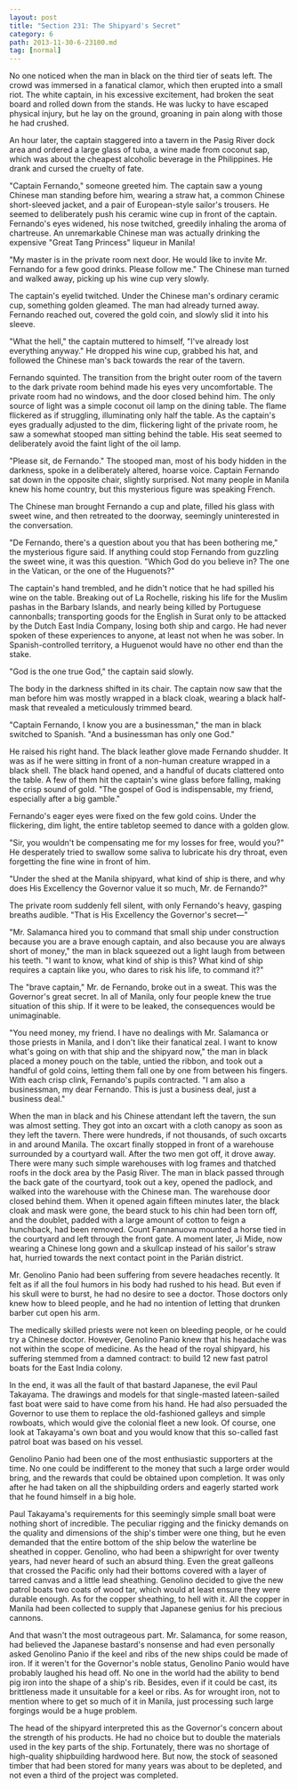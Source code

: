 ```yaml
---
layout: post
title: "Section 231: The Shipyard's Secret"
category: 6
path: 2013-11-30-6-23100.md
tag: [normal]
---
```


No one noticed when the man in black on the third tier of seats left. The crowd was immersed in a fanatical clamor, which then erupted into a small riot. The white captain, in his excessive excitement, had broken the seat board and rolled down from the stands. He was lucky to have escaped physical injury, but he lay on the ground, groaning in pain along with those he had crushed.

An hour later, the captain staggered into a tavern in the Pasig River dock area and ordered a large glass of tuba, a wine made from coconut sap, which was about the cheapest alcoholic beverage in the Philippines. He drank and cursed the cruelty of fate.

"Captain Fernando," someone greeted him. The captain saw a young Chinese man standing before him, wearing a straw hat, a common Chinese short-sleeved jacket, and a pair of European-style sailor's trousers. He seemed to deliberately push his ceramic wine cup in front of the captain. Fernando's eyes widened, his nose twitched, greedily inhaling the aroma of chartreuse. An unremarkable Chinese man was actually drinking the expensive "Great Tang Princess" liqueur in Manila!

"My master is in the private room next door. He would like to invite Mr. Fernando for a few good drinks. Please follow me." The Chinese man turned and walked away, picking up his wine cup very slowly.

The captain's eyelid twitched. Under the Chinese man's ordinary ceramic cup, something golden gleamed. The man had already turned away. Fernando reached out, covered the gold coin, and slowly slid it into his sleeve.

"What the hell," the captain muttered to himself, "I've already lost everything anyway." He dropped his wine cup, grabbed his hat, and followed the Chinese man's back towards the rear of the tavern.

Fernando squinted. The transition from the bright outer room of the tavern to the dark private room behind made his eyes very uncomfortable. The private room had no windows, and the door closed behind him. The only source of light was a simple coconut oil lamp on the dining table. The flame flickered as if struggling, illuminating only half the table. As the captain's eyes gradually adjusted to the dim, flickering light of the private room, he saw a somewhat stooped man sitting behind the table. His seat seemed to deliberately avoid the faint light of the oil lamp.

"Please sit, de Fernando." The stooped man, most of his body hidden in the darkness, spoke in a deliberately altered, hoarse voice. Captain Fernando sat down in the opposite chair, slightly surprised. Not many people in Manila knew his home country, but this mysterious figure was speaking French.

The Chinese man brought Fernando a cup and plate, filled his glass with sweet wine, and then retreated to the doorway, seemingly uninterested in the conversation.

"De Fernando, there's a question about you that has been bothering me," the mysterious figure said. If anything could stop Fernando from guzzling the sweet wine, it was this question. "Which God do you believe in? The one in the Vatican, or the one of the Huguenots?"

The captain's hand trembled, and he didn't notice that he had spilled his wine on the table. Breaking out of La Rochelle, risking his life for the Muslim pashas in the Barbary Islands, and nearly being killed by Portuguese cannonballs; transporting goods for the English in Surat only to be attacked by the Dutch East India Company, losing both ship and cargo. He had never spoken of these experiences to anyone, at least not when he was sober. In Spanish-controlled territory, a Huguenot would have no other end than the stake.

"God is the one true God," the captain said slowly.

The body in the darkness shifted in its chair. The captain now saw that the man before him was mostly wrapped in a black cloak, wearing a black half-mask that revealed a meticulously trimmed beard.

"Captain Fernando, I know you are a businessman," the man in black switched to Spanish. "And a businessman has only one God."

He raised his right hand. The black leather glove made Fernando shudder. It was as if he were sitting in front of a non-human creature wrapped in a black shell. The black hand opened, and a handful of ducats clattered onto the table. A few of them hit the captain's wine glass before falling, making the crisp sound of gold. "The gospel of God is indispensable, my friend, especially after a big gamble."

Fernando's eager eyes were fixed on the few gold coins. Under the flickering, dim light, the entire tabletop seemed to dance with a golden glow.

"Sir, you wouldn't be compensating me for my losses for free, would you?" He desperately tried to swallow some saliva to lubricate his dry throat, even forgetting the fine wine in front of him.

"Under the shed at the Manila shipyard, what kind of ship is there, and why does His Excellency the Governor value it so much, Mr. de Fernando?"

The private room suddenly fell silent, with only Fernando's heavy, gasping breaths audible. "That is His Excellency the Governor's secret—"

"Mr. Salamanca hired you to command that small ship under construction because you are a brave enough captain, and also because you are always short of money," the man in black squeezed out a light laugh from between his teeth. "I want to know, what kind of ship is this? What kind of ship requires a captain like you, who dares to risk his life, to command it?"

The "brave captain," Mr. de Fernando, broke out in a sweat. This was the Governor's great secret. In all of Manila, only four people knew the true situation of this ship. If it were to be leaked, the consequences would be unimaginable.

"You need money, my friend. I have no dealings with Mr. Salamanca or those priests in Manila, and I don't like their fanatical zeal. I want to know what's going on with that ship and the shipyard now," the man in black placed a money pouch on the table, untied the ribbon, and took out a handful of gold coins, letting them fall one by one from between his fingers. With each crisp clink, Fernando's pupils contracted. "I am also a businessman, my dear Fernando. This is just a business deal, just a business deal."

When the man in black and his Chinese attendant left the tavern, the sun was almost setting. They got into an oxcart with a cloth canopy as soon as they left the tavern. There were hundreds, if not thousands, of such oxcarts in and around Manila. The oxcart finally stopped in front of a warehouse surrounded by a courtyard wall. After the two men got off, it drove away. There were many such simple warehouses with log frames and thatched roofs in the dock area by the Pasig River. The man in black passed through the back gate of the courtyard, took out a key, opened the padlock, and walked into the warehouse with the Chinese man. The warehouse door closed behind them. When it opened again fifteen minutes later, the black cloak and mask were gone, the beard stuck to his chin had been torn off, and the doublet, padded with a large amount of cotton to feign a hunchback, had been removed. Count Fannanuova mounted a horse tied in the courtyard and left through the front gate. A moment later, Ji Mide, now wearing a Chinese long gown and a skullcap instead of his sailor's straw hat, hurried towards the next contact point in the Parián district.

Mr. Genolino Panio had been suffering from severe headaches recently. It felt as if all the foul humors in his body had rushed to his head. But even if his skull were to burst, he had no desire to see a doctor. Those doctors only knew how to bleed people, and he had no intention of letting that drunken barber cut open his arm.

The medically skilled priests were not keen on bleeding people, or he could try a Chinese doctor. However, Genolino Panio knew that his headache was not within the scope of medicine. As the head of the royal shipyard, his suffering stemmed from a damned contract: to build 12 new fast patrol boats for the East India colony.

In the end, it was all the fault of that bastard Japanese, the evil Paul Takayama. The drawings and models for that single-masted lateen-sailed fast boat were said to have come from his hand. He had also persuaded the Governor to use them to replace the old-fashioned galleys and simple rowboats, which would give the colonial fleet a new look. Of course, one look at Takayama's own boat and you would know that this so-called fast patrol boat was based on his vessel.

Genolino Panio had been one of the most enthusiastic supporters at the time. No one could be indifferent to the money that such a large order would bring, and the rewards that could be obtained upon completion. It was only after he had taken on all the shipbuilding orders and eagerly started work that he found himself in a big hole.

Paul Takayama's requirements for this seemingly simple small boat were nothing short of incredible. The peculiar rigging and the finicky demands on the quality and dimensions of the ship's timber were one thing, but he even demanded that the entire bottom of the ship below the waterline be sheathed in copper. Genolino, who had been a shipwright for over twenty years, had never heard of such an absurd thing. Even the great galleons that crossed the Pacific only had their bottoms covered with a layer of tarred canvas and a little lead sheathing. Genolino decided to give the new patrol boats two coats of wood tar, which would at least ensure they were durable enough. As for the copper sheathing, to hell with it. All the copper in Manila had been collected to supply that Japanese genius for his precious cannons.

And that wasn't the most outrageous part. Mr. Salamanca, for some reason, had believed the Japanese bastard's nonsense and had even personally asked Genolino Panio if the keel and ribs of the new ships could be made of iron. If it weren't for the Governor's noble status, Genolino Panio would have probably laughed his head off. No one in the world had the ability to bend pig iron into the shape of a ship's rib. Besides, even if it could be cast, its brittleness made it unsuitable for a keel or ribs. As for wrought iron, not to mention where to get so much of it in Manila, just processing such large forgings would be a huge problem.

The head of the shipyard interpreted this as the Governor's concern about the strength of his products. He had no choice but to double the materials used in the key parts of the ship. Fortunately, there was no shortage of high-quality shipbuilding hardwood here. But now, the stock of seasoned timber that had been stored for many years was about to be depleted, and not even a third of the project was completed.